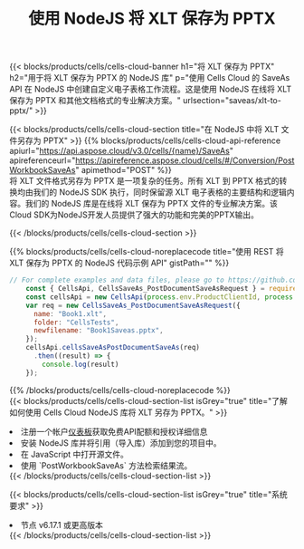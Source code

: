 ﻿---
title: 使用 NodeJS 将 XLT 保存为 PPTX
description: 利用Aspose.Cells Cloud SDK for NodeJS将XLT格式文件保存为PPTX格式文件。
kwords: Excel, Save XLT as PPTX, REST, NodeJS
howto: How to save XLT as PPTX using Aspose.Cells Cloud NodeJS library.
---
{{< blocks/products/cells/cells-cloud-banner h1="将 XLT 保存为 PPTX" h2="用于将 XLT 保存为 PPTX 的 NodeJS 库" p="使用 Cells Cloud 的 SaveAs API 在 NodeJS 中创建自定义电子表格工作流程。这是使用 NodeJS 在线将 XLT 保存为 PPTX 和其他文档格式的专业解决方案。" urlsection="saveas/xlt-to-pptx/" >}}

{{< blocks/products/cells/cells-cloud-section title="在 NodeJS 中将 XLT 文件另存为 PPTX" >}}
{{% blocks/products/cells/cells-cloud-api-reference apiurl="https://api.aspose.cloud/v3.0/cells/{name}/SaveAs" apireferenceurl="https://apireference.aspose.cloud/cells/#/Conversion/PostWorkbookSaveAs" apimethod="POST" %}}
<br/>
将 XLT 文件格式另存为 PPTX 是一项复杂的任务。所有 XLT 到 PPTX 格式的转换均由我们的 NodeJS SDK 执行，同时保留源 XLT 电子表格的主要结构和逻辑内容。我们的 NodeJS 库是在线将 XLT 保存为 PPTX 文件的专业解决方案。该Cloud SDK为NodeJS开发人员提供了强大的功能和完美的PPTX输出。

{{< /blocks/products/cells/cells-cloud-section >}}

{{% blocks/products/cells/cells-cloud-noreplacecode title="使用 REST 将 XLT 保存为 PPTX 的 NodeJS 代码示例 API" gistPath="" %}}
  
```js
// For complete examples and data files, please go to https://github.com/aspose-cells-cloud/aspose-cells-cloud-node/
    const { CellsApi, CellsSaveAs_PostDocumentSaveAsRequest } = require("asposecellscloud");
    const cellsApi = new CellsApi(process.env.ProductClientId, process.env.ProductClientSecret);
    var req = new CellsSaveAs_PostDocumentSaveAsRequest({
      name: "Book1.xlt",
      folder: "CellsTests",
      newfilename: "Book1Saveas.pptx",
    });
    cellsApi.cellsSaveAsPostDocumentSaveAs(req)
      .then((result) => {
        console.log(result)
    });
```
  
{{% /blocks/products/cells/cells-cloud-noreplacecode %}}
<br/>
{{< blocks/products/cells/cells-cloud-section-list isGrey="true" title="了解如何使用 Cells Cloud NodeJS 库将 XLT 另存为 PPTX。" >}}
<li>注册一个帐户<a href="https://dashboard.aspose.cloud/">仪表板</a>获取免费API配额和授权详细信息</li>
<li>安装 NodeJS 库并将引用（导入库）添加到您的项目中。</li>
<li>在 JavaScript 中打开源文件。</li>
<li>使用 `PostWorkbookSaveAs` 方法检索结果流。</li>
{{< /blocks/products/cells/cells-cloud-section-list >}}

{{< blocks/products/cells/cells-cloud-section-list isGrey="true" title="系统要求" >}}
<li>节点 v6.17.1 或更高版本</li>
{{< /blocks/products/cells/cells-cloud-section-list >}}
